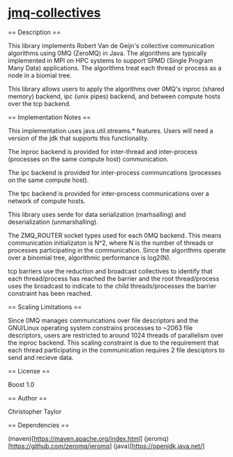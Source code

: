 <!-- Copyright (c) 2021 Christopher Taylor                                          -->
<!--                                                                                -->
<!--   Distributed under the Boost Software License, Version 1.0. (See accompanying -->
<!--   file LICENSE_1_0.txt or copy at http://www.boost.org/LICENSE_1_0.txt)        -->

# [jmq-collectives](htpps://github.com/ct-clmsn/jmq-collectives)

== Description ==

This library implements Robert Van de Geijn's collective communication
algorithms using 0MQ (ZeroMQ) in Java. The algorithms are typically
implemented in MPI on HPC systems to support SPMD (Single Program
Many Data) applications. The algorithms treat each thread or process
as a node in a biomial tree.

This library allows users to apply the algorithms over 0MQ's
inproc (shared memory) backend, ipc (unix pipes) backend, and between
compute hosts over the tcp backend.

== Implementation Notes ==

This implementation uses java.util.streams.* features. Users will
need a version of the jdk that supports this functionality.

The inproc backend is provided for inter-thread and inter-process
(processes on the same compute host) communication.

The ipc backend is provided for inter-process communcations
(processes on the same compute host).

The tpc backend is provided for inter-process communications
over a network of compute hosts.

This library uses serde for data serialization (marhsalling) and
deserialization (unmarshalling).

The ZMQ_ROUTER socket types used for each 0MQ backend. This means
communication initializaton is N^2, where N is the number of
threads or processes participating in the communication. Since
the algorithms operate over a binomial tree, algorithmic performance
is log2(N).

tcp barriers use the reduction and broadcast collectives to identify
that each thread/process has reached the barrier and the root
thread/process uses the broadcast to indicate to the child
threads/processes the barrier constraint has been reached.

== Scaling Limitations ==

Since 0MQ manages communcations over file descriptors and the
GNU/Linux operating system constrains processes to ~2063 file
descriptors, users are restricted to around 1024 threads of
parallelism over the inproc backend. This scaling constraint
is due to the requirement that each thread participating in
the communication requires 2 file desciptors to send and recieve
data.

== License ==

Boost 1.0

== Author ==

Christopher Taylor

== Dependencies ==

(maven)[https://maven.apache.org/index.html]
(jeromq)[https://github.com/zeromq/jeromq]
(java)[https://openjdk.java.net/]
